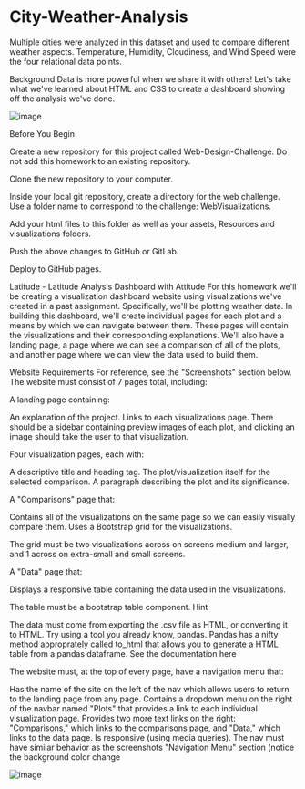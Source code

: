 # City-Weather-Analysis
Multiple cities were analyzed in this dataset and used to compare different weather aspects.  Temperature, Humidity, Cloudiness, and Wind Speed were the four relational data points.

Background
Data is more powerful when we share it with others! Let's take what we've learned about HTML and CSS to create a dashboard showing off the analysis we've done.

![image](https://user-images.githubusercontent.com/69222103/111078686-1dea7980-84cd-11eb-8cee-91e0e8705a07.png)

Before You Begin


Create a new repository for this project called Web-Design-Challenge. Do not add this homework to an existing repository.


Clone the new repository to your computer.


Inside your local git repository, create a directory for the web challenge. Use a folder name to correspond to the challenge: WebVisualizations.


Add your html files to this folder as well as your assets, Resources and visualizations folders.


Push the above changes to GitHub or GitLab.


Deploy to GitHub pages.



Latitude - Latitude Analysis Dashboard with Attitude
For this homework we'll be creating a visualization dashboard website using visualizations we've created in a past assignment. Specifically, we'll be plotting weather data.
In building this dashboard, we'll create individual pages for each plot and a means by which we can navigate between them. These pages will contain the visualizations and their corresponding explanations. We'll also have a landing page, a page where we can see a comparison of all of the plots, and another page where we can view the data used to build them.

Website Requirements
For reference, see the "Screenshots" section below.
The website must consist of 7 pages total, including:

A landing page containing:

An explanation of the project.
Links to each visualizations page. There should be a sidebar containing preview images of each plot, and clicking an image should take the user to that visualization.


Four visualization pages, each with:

A descriptive title and heading tag.
The plot/visualization itself for the selected comparison.
A paragraph describing the plot and its significance.


A "Comparisons" page that:

Contains all of the visualizations on the same page so we can easily visually compare them.
Uses a Bootstrap grid for the visualizations.

The grid must be two visualizations across on screens medium and larger, and 1 across on extra-small and small screens.




A "Data" page that:

Displays a responsive table containing the data used in the visualizations.

The table must be a bootstrap table component. Hint

The data must come from exporting the .csv file as HTML, or converting it to HTML. Try using a tool you already know, pandas. Pandas has a nifty method approprately called to_html that allows you to generate a HTML table from a pandas dataframe. See the documentation here






The website must, at the top of every page, have a navigation menu that:

Has the name of the site on the left of the nav which allows users to return to the landing page from any page.
Contains a dropdown menu on the right of the navbar named "Plots" that provides a link to each individual visualization page.
Provides two more text links on the right: "Comparisons," which links to the comparisons page, and "Data," which links to the data page.
Is responsive (using media queries). The nav must have similar behavior as the screenshots "Navigation Menu" section (notice the background color change

![image](https://user-images.githubusercontent.com/69222103/111078719-4e321800-84cd-11eb-89d1-073e11e81389.png)
